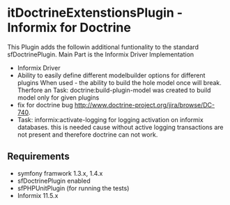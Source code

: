 # itDoctrineExtenstionsPlugin - Informix for Doctrine

This Plugin adds the followin additional funtionality to the standard sfDoctrinePlugin.
Main Part is the Informix Driver Implementation

* Informix Driver
* Ability to easily define different modelbuilder options for different plugins
  When used - the ability to build the hole model once will break.
  Therfore an
  Task: doctrine:build-plugin-model
  was created to build model only for given plugins
* fix for doctrine bug http://www.doctrine-project.org/jira/browse/DC-740.
* Task: informix:activate-logging for logging activation on informix databases.
  this is needed cause without active logging transactions are not present and therefore doctrine can not work.

## Requirements

* symfony framwork 1.3.x, 1.4.x
* sfDoctrinePlugin enabled
* sfPHPUnitPlugin (for running the tests)
* Informix 11.5.x

